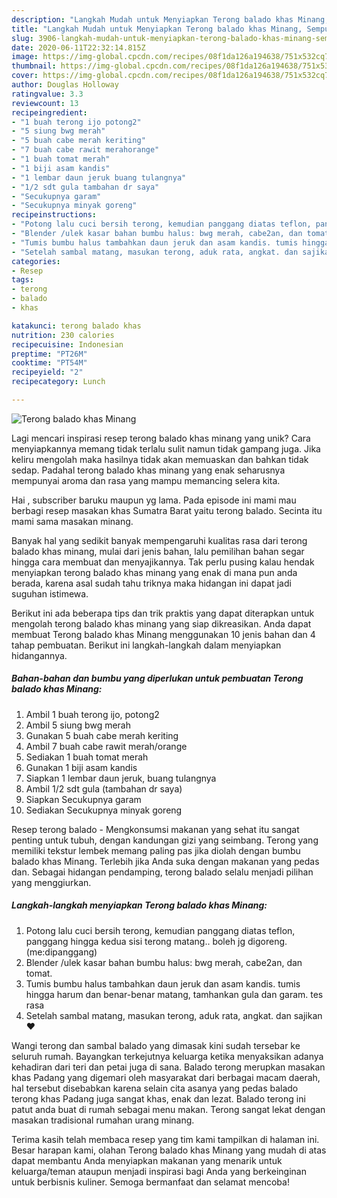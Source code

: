 ```yaml
---
description: "Langkah Mudah untuk Menyiapkan Terong balado khas Minang, Sempurna"
title: "Langkah Mudah untuk Menyiapkan Terong balado khas Minang, Sempurna"
slug: 3906-langkah-mudah-untuk-menyiapkan-terong-balado-khas-minang-sempurna
date: 2020-06-11T22:32:14.815Z
image: https://img-global.cpcdn.com/recipes/08f1da126a194638/751x532cq70/terong-balado-khas-minang-foto-resep-utama.jpg
thumbnail: https://img-global.cpcdn.com/recipes/08f1da126a194638/751x532cq70/terong-balado-khas-minang-foto-resep-utama.jpg
cover: https://img-global.cpcdn.com/recipes/08f1da126a194638/751x532cq70/terong-balado-khas-minang-foto-resep-utama.jpg
author: Douglas Holloway
ratingvalue: 3.3
reviewcount: 13
recipeingredient:
- "1 buah terong ijo potong2"
- "5 siung bwg merah"
- "5 buah cabe merah keriting"
- "7 buah cabe rawit merahorange"
- "1 buah tomat merah"
- "1 biji asam kandis"
- "1 lembar daun jeruk buang tulangnya"
- "1/2 sdt gula tambahan dr saya"
- "Secukupnya garam"
- "Secukupnya minyak goreng"
recipeinstructions:
- "Potong lalu cuci bersih terong, kemudian panggang diatas teflon, panggang hingga kedua sisi terong matang.. boleh jg digoreng. (me:dipanggang)"
- "Blender /ulek kasar bahan bumbu halus: bwg merah, cabe2an, dan tomat."
- "Tumis bumbu halus tambahkan daun jeruk dan asam kandis. tumis hingga harum dan benar-benar matang, tamhankan gula dan garam. tes rasa"
- "Setelah sambal matang, masukan terong, aduk rata, angkat. dan sajikan ❤"
categories:
- Resep
tags:
- terong
- balado
- khas

katakunci: terong balado khas 
nutrition: 230 calories
recipecuisine: Indonesian
preptime: "PT26M"
cooktime: "PT54M"
recipeyield: "2"
recipecategory: Lunch

---
```



![Terong balado khas Minang](https://img-global.cpcdn.com/recipes/08f1da126a194638/751x532cq70/terong-balado-khas-minang-foto-resep-utama.jpg)

Lagi mencari inspirasi resep terong balado khas minang yang unik? Cara menyiapkannya memang tidak terlalu sulit namun tidak gampang juga. Jika keliru mengolah maka hasilnya tidak akan memuaskan dan bahkan tidak sedap. Padahal terong balado khas minang yang enak seharusnya mempunyai aroma dan rasa yang mampu memancing selera kita.

Hai , subscriber baruku maupun yg lama. Pada episode ini mami mau berbagi resep masakan khas Sumatra Barat yaitu terong balado. Secinta itu mami sama masakan minang.

Banyak hal yang sedikit banyak mempengaruhi kualitas rasa dari terong balado khas minang, mulai dari jenis bahan, lalu pemilihan bahan segar hingga cara membuat dan menyajikannya. Tak perlu pusing kalau hendak menyiapkan terong balado khas minang yang enak di mana pun anda berada, karena asal sudah tahu triknya maka hidangan ini dapat jadi suguhan istimewa.


Berikut ini ada beberapa tips dan trik praktis yang dapat diterapkan untuk mengolah terong balado khas minang yang siap dikreasikan. Anda dapat membuat Terong balado khas Minang menggunakan 10 jenis bahan dan 4 tahap pembuatan. Berikut ini langkah-langkah dalam menyiapkan hidangannya.

<!--inarticleads1-->

##### Bahan-bahan dan bumbu yang diperlukan untuk pembuatan Terong balado khas Minang:

1. Ambil 1 buah terong ijo, potong2
1. Ambil 5 siung bwg merah
1. Gunakan 5 buah cabe merah keriting
1. Ambil 7 buah cabe rawit merah/orange
1. Sediakan 1 buah tomat merah
1. Gunakan 1 biji asam kandis
1. Siapkan 1 lembar daun jeruk, buang tulangnya
1. Ambil 1/2 sdt gula (tambahan dr saya)
1. Siapkan Secukupnya garam
1. Sediakan Secukupnya minyak goreng


Resep terong balado - Mengkonsumsi makanan yang sehat itu sangat penting untuk tubuh, dengan kandungan gizi yang seimbang. Terong yang memiliki tekstur lembek memang paling pas jika diolah dengan bumbu balado khas Minang. Terlebih jika Anda suka dengan makanan yang pedas dan. Sebagai hidangan pendamping, terong balado selalu menjadi pilihan yang menggiurkan. 

<!--inarticleads2-->

##### Langkah-langkah menyiapkan Terong balado khas Minang:

1. Potong lalu cuci bersih terong, kemudian panggang diatas teflon, panggang hingga kedua sisi terong matang.. boleh jg digoreng. (me:dipanggang)
1. Blender /ulek kasar bahan bumbu halus: bwg merah, cabe2an, dan tomat.
1. Tumis bumbu halus tambahkan daun jeruk dan asam kandis. tumis hingga harum dan benar-benar matang, tamhankan gula dan garam. tes rasa
1. Setelah sambal matang, masukan terong, aduk rata, angkat. dan sajikan ❤


Wangi terong dan sambal balado yang dimasak kini sudah tersebar ke seluruh rumah. Bayangkan terkejutnya keluarga ketika menyaksikan adanya kehadiran dari teri dan petai juga di sana. Balado terong merupkan masakan khas Padang yang digemari oleh masyarakat dari berbagai macam daerah, hal tersebut disebabkan karena selain cita asanya yang pedas balado terong khas Padang juga sangat khas, enak dan lezat. Balado terong ini patut anda buat di rumah sebagai menu makan. Terong sangat lekat dengan masakan tradisional rumahan urang minang. 

Terima kasih telah membaca resep yang tim kami tampilkan di halaman ini. Besar harapan kami, olahan Terong balado khas Minang yang mudah di atas dapat membantu Anda menyiapkan makanan yang menarik untuk keluarga/teman ataupun menjadi inspirasi bagi Anda yang berkeinginan untuk berbisnis kuliner. Semoga bermanfaat dan selamat mencoba!
